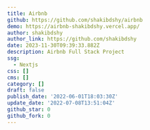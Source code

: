 ```yaml
---
title: Airbnb
github: https://github.com/shakibdshy/airbnb
demo: https://airbnb-shakibdshy.vercel.app/
author: shakibdshy
author_link: https://github.com/shakibdshy
date: 2023-11-30T09:39:33.882Z
description: Airbnb Full Stack Project
ssg:
  - Nextjs
css: []
cms: []
category: []
draft: false
publish_date: '2022-06-01T18:03:30Z'
update_date: '2022-07-08T13:51:04Z'
github_star: 0
github_fork: 0
---
```

